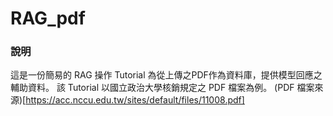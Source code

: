 # RAG_pdf

### 說明

這是一份簡易的 RAG 操作 Tutorial
為從上傳之PDF作為資料庫，提供模型回應之輔助資料。
該 Tutorial 以國立政治大學核銷規定之 PDF 檔案為例。
(PDF 檔案來源)[https://acc.nccu.edu.tw/sites/default/files/11008.pdf]
